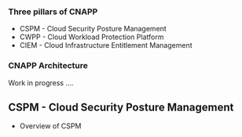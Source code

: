### Three pillars of CNAPP 

- CSPM - Cloud Security Posture Management
- CWPP - Cloud Workload Protection Platform
- CIEM - Cloud Infrastructure Entitlement Management 

### CNAPP Architecture


Work in progress ....    



## CSPM - Cloud Security Posture Management

- Overview of CSPM
  